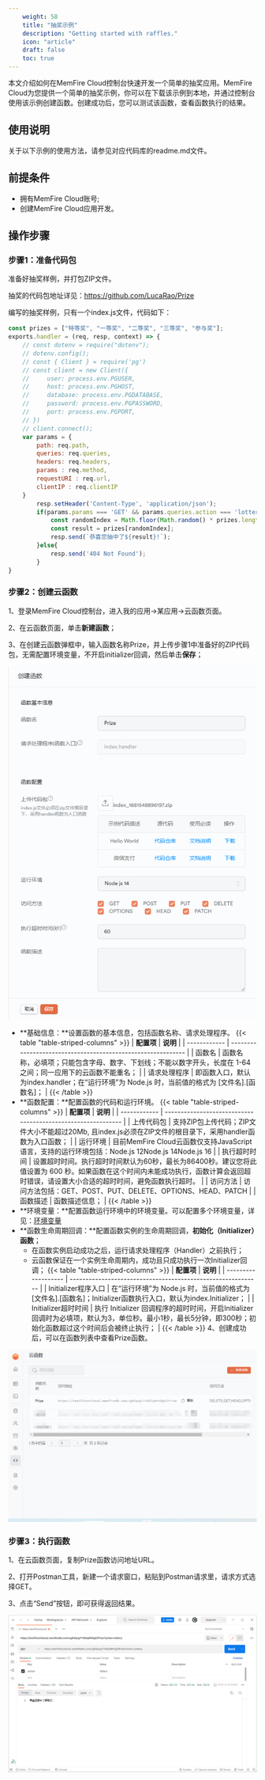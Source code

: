 ```yaml
---
    weight: 58
    title: "抽奖示例"
    description: "Getting started with raffles."
    icon: "article"
    draft: false
    toc: true
---
```


本文介绍如何在MemFire Cloud控制台快速开发一个简单的抽奖应用。MemFire Cloud为您提供一个简单的抽奖示例，你可以在下载该示例到本地，并通过控制台使用该示例创建函数。创建成功后，您可以测试该函数，查看函数执行的结果。

## **使用说明**

关于以下示例的使用方法，请参见对应代码库的readme.md文件。

## 前提条件

- 拥有MemFire Cloud账号;
- 创建MemFire Cloud应用开发。

## 操作步骤

### 步骤1：准备代码包

准备好抽奖样例，并打包ZIP文件。

抽奖的代码包地址详见：https://github.com/LucaRao/Prize

编写的抽奖样例，只有一个index.js文件，代码如下：

```JavaScript
const prizes = ["特等奖", "一等奖", "二等奖", "三等奖", "参与奖"];
exports.handler = (req, resp, context) => {
    // const dotenv = require("dotenv");
    // dotenv.config();
    // const { Client } = require('pg')
    // const client = new Client({
    //     user: process.env.PGUSER,
    //     host: process.env.PGHOST,
    //     database: process.env.PGDATABASE,
    //     password: process.env.PGPASSWORD,
    //     port: process.env.PGPORT,
    // })
    // client.connect();
    var params = {
        path: req.path,
        queries: req.queries,
        headers: req.headers,
        params : req.method,
        requestURI : req.url,
        clientIP : req.clientIP
    }
        resp.setHeader('Content-Type', 'application/json');
        if(params.params === 'GET' && params.queries.action === 'lottery'){
            const randomIndex = Math.floor(Math.random() * prizes.length);
            const result = prizes[randomIndex];
            resp.send(`恭喜您抽中了${result}!`);
        }else{
            resp.send('404 Not Found');
        }
}
```

### 步骤2：创建云函数

1、登录MemFire Cloud控制台，进入我的应用->某应用->云函数页面。

2、在云函数页面，单击**新建函数**；

3、在创建云函数弹框中，输入函数名称Prize，并上传步骤1中准备好的ZIP代码包，无需配置环境变量，不开启initializer回调，然后单击**保存**；

<img src="../../../img/raffle-1.png">

- **基础信息：**设置函数的基本信息，包括函数名称、请求处理程序。
{{< table "table-striped-columns" >}}
| **配置项**   | **说明**                                                     |
| ------------ | ------------------------------------------------------------ |
| 函数名       | 函数名称，必填项；只能包含字母、数字、下划线；不能以数字开头，长度在 1-64 之间；同一应用下的云函数不能重名； |
| 请求处理程序 | 即函数入口，默认为index.handler；在“运行环境”为 Node.js 时，当前值的格式为 [文件名].[函数名]； |
 {{< /table >}}
- **函数配置：**配置函数的代码和运行环境。
{{< table "table-striped-columns" >}}
| **配置项**   | **说明**                                                     |
| ------------ | ------------------------------------------------------------ |
| 上传代码包   | 支持ZIP包上传代码；ZIP文件大小不能超过20Mb, 且index.js必须在ZIP文件的根目录下，采用handler函数为入口函数； |
| 运行环境     | 目前MemFire Cloud云函数仅支持JavaScript语言，支持的运行环境包括：Node.js 12Node.js 14Node.js 16 |
| 执行超时时间 | 设置超时时间。执行超时时间默认为60秒，最长为86400秒。建议您将此值设置为 600 秒。如果函数在这个时间内未能成功执行，函数计算会返回超时错误，请设置大小合适的超时时间，避免函数执行超时。 |
| 访问方法     | 访问方法包括：GET、POST、PUT、DELETE、OPTIONS、HEAD、PATCH   |
| 函数描述     | 函数描述信息；                                               |
 {{< /table >}}
- **环境变量：**配置函数运行环境中的环境变量。可以配置多个环境变量，详见：[环境变量](/docs//guides/functions/variable)
- **函数生命周期回调：**配置函数实例的生命周期回调，**初始化（Initializer）函数**；
  - 在函数实例启动成功之后，运行请求处理程序（Handler）之前执行；
  - 云函数保证在一个实例生命周期内，成功且只成功执行一次Initializer回调；
{{< table "table-striped-columns" >}}
| **配置项**          | **说明**                                                     |
| ------------------- | ------------------------------------------------------------ |
| Initializer程序入口 | 在“运行环境”为 Node.js 时，当前值的格式为 [文件名].[函数名]；Initializer函数执行入口，默认为index.Initializer； |
| Initializer超时时间 | 执行 Initializer 回调程序的超时时间，开启Initializer回调时为必填项，默认为3，单位秒。最小1秒，最长5分钟，即300秒；初始化函数超过这个时间后会被终止执行； |
 {{< /table >}}
4、创建成功后，可以在函数列表中查看Prize函数。

<img src="../../../img/raffle-2.png">

### 步骤3：执行函数

1、在云函数页面，复制Prize函数访问地址URL。

2、打开Postman工具，新建一个请求窗口，粘贴到Postman请求里，请求方式选择GET。

3、点击“Send”按钮，即可获得返回结果。

<img src="../../../img/raffle-3.png">


